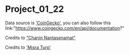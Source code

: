 # Project_01_22

Data source is ['CoinGecko'](https://www.coingecko.com/en/api/documentation?), you can also follow this link:"https://www.coingecko.com/en/api/documentation?"

Credits to ["Chanin Nantasenamat"](http://youtube.com/dataprofessor)

Credits to ['Mısra Turp'](https://www.youtube.com/watch?v=VZ_tS4F6P2A)
